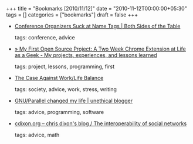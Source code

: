 +++
title = "Bookmarks [2010/11/12]"
date = "2010-11-12T00:00:00+05:30"
tags = []
categories = ["bookmarks"]
draft = false
+++

-   [Conference Organizers Suck at Name Tags | Both Sides of the Table](http://www.bothsidesofthetable.com/2010/11/10/conference-organizers-suck-at-name-tags/)

    tags: conference, advice

-   [» My First Open Source Project: A Two Week Chrome Extension at Life as a Geek - My projects, experiences, and lessons learned](http://joshholat.com/blog/my-first-open-source-project-and-a-two-week-chrome-extension/)

    tags: project, lessons, programming, first

-   [The Case Against Work/Life Balance](http://www.martynemko.com/articles/case-against-worklife-balance_id1426)

    tags: society, advice, work, stress, writing

-   [GNU/Parallel changed my life | unethical blogger](http://unethicalblogger.com/posts/2010/11/gnuparallel_changed_my_life)

    tags: advice, programming, software

-   [cdixon.org – chris dixon's blog / The interoperability of social networks](http://cdixon.org/2010/11/10/the-interoperability-of-social-networks/)

    tags: advice, math
